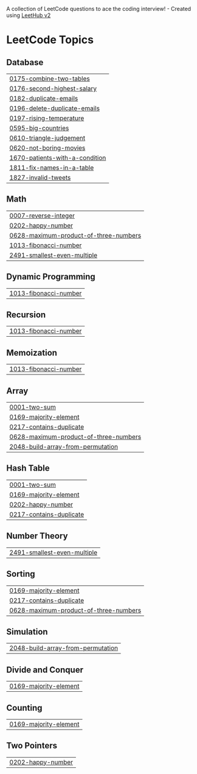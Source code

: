 A collection of LeetCode questions to ace the coding interview! - Created using [LeetHub v2](https://github.com/arunbhardwaj/LeetHub-2.0)
<!---LeetCode Topics Start-->
# LeetCode Topics
## Database
|  |
| ------- |
| [0175-combine-two-tables](https://github.com/tsionawitworkneh/competitive-programming/tree/master/0175-combine-two-tables) |
| [0176-second-highest-salary](https://github.com/tsionawitworkneh/competitive-programming/tree/master/0176-second-highest-salary) |
| [0182-duplicate-emails](https://github.com/tsionawitworkneh/competitive-programming/tree/master/0182-duplicate-emails) |
| [0196-delete-duplicate-emails](https://github.com/tsionawitworkneh/competitive-programming/tree/master/0196-delete-duplicate-emails) |
| [0197-rising-temperature](https://github.com/tsionawitworkneh/competitive-programming/tree/master/0197-rising-temperature) |
| [0595-big-countries](https://github.com/tsionawitworkneh/competitive-programming/tree/master/0595-big-countries) |
| [0610-triangle-judgement](https://github.com/tsionawitworkneh/competitive-programming/tree/master/0610-triangle-judgement) |
| [0620-not-boring-movies](https://github.com/tsionawitworkneh/competitive-programming/tree/master/0620-not-boring-movies) |
| [1670-patients-with-a-condition](https://github.com/tsionawitworkneh/competitive-programming/tree/master/1670-patients-with-a-condition) |
| [1811-fix-names-in-a-table](https://github.com/tsionawitworkneh/competitive-programming/tree/master/1811-fix-names-in-a-table) |
| [1827-invalid-tweets](https://github.com/tsionawitworkneh/competitive-programming/tree/master/1827-invalid-tweets) |
## Math
|  |
| ------- |
| [0007-reverse-integer](https://github.com/tsionawitworkneh/competitive-programming/tree/master/0007-reverse-integer) |
| [0202-happy-number](https://github.com/tsionawitworkneh/competitive-programming/tree/master/0202-happy-number) |
| [0628-maximum-product-of-three-numbers](https://github.com/tsionawitworkneh/competitive-programming/tree/master/0628-maximum-product-of-three-numbers) |
| [1013-fibonacci-number](https://github.com/tsionawitworkneh/competitive-programming/tree/master/1013-fibonacci-number) |
| [2491-smallest-even-multiple](https://github.com/tsionawitworkneh/competitive-programming/tree/master/2491-smallest-even-multiple) |
## Dynamic Programming
|  |
| ------- |
| [1013-fibonacci-number](https://github.com/tsionawitworkneh/competitive-programming/tree/master/1013-fibonacci-number) |
## Recursion
|  |
| ------- |
| [1013-fibonacci-number](https://github.com/tsionawitworkneh/competitive-programming/tree/master/1013-fibonacci-number) |
## Memoization
|  |
| ------- |
| [1013-fibonacci-number](https://github.com/tsionawitworkneh/competitive-programming/tree/master/1013-fibonacci-number) |
## Array
|  |
| ------- |
| [0001-two-sum](https://github.com/tsionawitworkneh/competitive-programming/tree/master/0001-two-sum) |
| [0169-majority-element](https://github.com/tsionawitworkneh/competitive-programming/tree/master/0169-majority-element) |
| [0217-contains-duplicate](https://github.com/tsionawitworkneh/competitive-programming/tree/master/0217-contains-duplicate) |
| [0628-maximum-product-of-three-numbers](https://github.com/tsionawitworkneh/competitive-programming/tree/master/0628-maximum-product-of-three-numbers) |
| [2048-build-array-from-permutation](https://github.com/tsionawitworkneh/competitive-programming/tree/master/2048-build-array-from-permutation) |
## Hash Table
|  |
| ------- |
| [0001-two-sum](https://github.com/tsionawitworkneh/competitive-programming/tree/master/0001-two-sum) |
| [0169-majority-element](https://github.com/tsionawitworkneh/competitive-programming/tree/master/0169-majority-element) |
| [0202-happy-number](https://github.com/tsionawitworkneh/competitive-programming/tree/master/0202-happy-number) |
| [0217-contains-duplicate](https://github.com/tsionawitworkneh/competitive-programming/tree/master/0217-contains-duplicate) |
## Number Theory
|  |
| ------- |
| [2491-smallest-even-multiple](https://github.com/tsionawitworkneh/competitive-programming/tree/master/2491-smallest-even-multiple) |
## Sorting
|  |
| ------- |
| [0169-majority-element](https://github.com/tsionawitworkneh/competitive-programming/tree/master/0169-majority-element) |
| [0217-contains-duplicate](https://github.com/tsionawitworkneh/competitive-programming/tree/master/0217-contains-duplicate) |
| [0628-maximum-product-of-three-numbers](https://github.com/tsionawitworkneh/competitive-programming/tree/master/0628-maximum-product-of-three-numbers) |
## Simulation
|  |
| ------- |
| [2048-build-array-from-permutation](https://github.com/tsionawitworkneh/competitive-programming/tree/master/2048-build-array-from-permutation) |
## Divide and Conquer
|  |
| ------- |
| [0169-majority-element](https://github.com/tsionawitworkneh/competitive-programming/tree/master/0169-majority-element) |
## Counting
|  |
| ------- |
| [0169-majority-element](https://github.com/tsionawitworkneh/competitive-programming/tree/master/0169-majority-element) |
## Two Pointers
|  |
| ------- |
| [0202-happy-number](https://github.com/tsionawitworkneh/competitive-programming/tree/master/0202-happy-number) |
<!---LeetCode Topics End-->